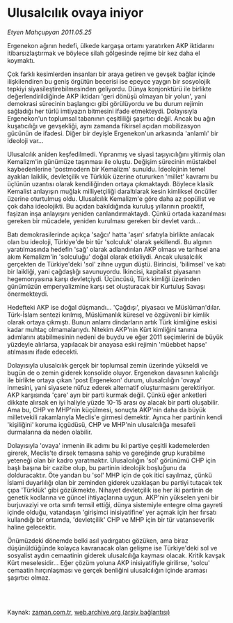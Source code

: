 # Ulusalcılık ovaya iniyor

*Etyen Mahçupyan 2011.05.25*

<td class="columnist-detail">
<p>Ergenekon ağının hedefi, ülkede kargaşa ortamı yaratırken AKP iktidarını itibarsızlaştırmak ve böylece silah gölgesinde rejime bir kez daha el koymaktı.</p>
<p>
<div id="haberMetinDiv">
<p>Çok farklı kesimlerden insanları bir araya getiren ve gevşek bağlar içinde ilişkilendiren bu geniş örgütün becerisi ise epeyce yaygın bir sosyolojik tepkiyi siyasileştirebilmesinden geliyordu. Dünya konjonktürü ile birlikte değerlendirildiğinde AKP iktidarı 'geri dönüşü olmayan bir yolun', yani demokrasi sürecinin başlangıcı gibi görülüyordu ve bu durum rejimin sağladığı her türlü imtiyazın bitmesini ifade etmekteydi. Dolayısıyla Ergenekon'un toplumsal tabanının çeşitliliği şaşırtıcı değil. Ancak bu ağın kuşatıcılığı ve gevşekliği, aynı zamanda fikirsel açıdan mobilizasyon gücünün de ifadesi. Diğer bir deyişle Ergenekon'un arkasında 'anlamlı' bir ideoloji var...
<p>Ulusalcılık aniden keşfedilmedi. Yıpranmış ve siyasi taşıyıcılığını yitirmiş olan Kemalizm'in günümüze taşınması ile oluştu. Değişim sürecinin müstakbel kaybedenlerine 'postmodern bir Kemalizm' sunuldu. İdeolojinin temel ayakları laiklik, devletçilik ve Türklük üzerine otururken 'millet' kavramı bu üçlünün uzantısı olarak kendiliğinden ortaya çıkmaktaydı. Böylece klasik Kemalist anlayışın muğlak milliyetçiliği daraltılarak kesin kimliksel öncüller üzerine oturtulmuş oldu. Ulusalcılık Kemalizm'e göre daha az popülist ve çok daha ideolojikti. Bu açıdan bakıldığında kuruluş yıllarının proaktif, faşizan inşa anlayışını yeniden canlandırmaktaydı. Çünkü ortada kazanılması gereken bir mücadele, yeniden kurulması gereken bir devlet vardı...
<p>Batı demokrasilerinde açıkça 'sağcı' hatta 'aşırı' sıfatıyla birlikte anılacak olan bu ideoloji, Türkiye'de bir tür 'solculuk' olarak şekillendi. Bu algının yaratılmasında hedefin 'sağ' olarak adlandırılan AKP olması ve tarihsel ana akım Kemalizm'in 'solculuğu' doğal olarak etkiliydi. Ancak ulusalcılık gerçekten de Türkiye'deki 'sol' zihne uygun düştü. Birincisi, 'bilimsel' ve katı bir laikliği, yani çağdaşlığı savunuyordu. İkincisi, kapitalist piyasanın hegemonyasına karşı devletçiydi. Üçüncüsü, Türk kimliği üzerinden günümüzün emperyalizmine karşı set oluşturacak bir Kurtuluş Savaşı önermekteydi.
<p>Hedefteki AKP ise doğal düşmandı... 'Çağdışı', piyasacı ve Müslüman'dılar. Türk-İslam sentezi kırılmış, Müslümanlık küresel ve özgüvenli bir kimlik olarak ortaya çıkmıştı. Bunun anlamı dindarların artık Türk kimliğine eskisi kadar muhtaç olmamalarıydı. Nitekim AKP'nin Kürt kimliğini tanıma adımlarını atabilmesinin nedeni de buydu ve eğer 2011 seçimlerini de büyük yüzdeyle alırlarsa, yapılacak bir anayasa eski rejimin 'müebbet hapse' atılmasını ifade edecekti.
<p>Dolayısıyla ulusalcılık gerçek bir toplumsal zemin üzerinde yükseldi ve bugün de o zemin giderek konsolide oluyor. Ergenekon davasının kalıcılığı ile birlikte ortaya çıkan 'post Ergenekon' durum, ulusalcılığın 'ovaya' inmesini, yani siyasete nüfuz ederek alternatif oluşturmasını gerektiriyor. AKP karşısında 'çare' ayrı bir parti kurmak değil. Çünkü eğer anketleri dikkate alırsak en iyi haliyle yüzde 10-15 arası oy alacak bir parti oluşabilir. Ama bu, CHP ve MHP'nin küçülmesi, sonuçta AKP'nin daha da büyük milletvekili rakamlarıyla Meclis'e girmesi demektir. Ayrıca her partinin kendi 'kişiliğini' koruma içgüdüsü, CHP ve MHP'nin ulusalcılığa mesafeli durmalarına da neden olabilir.
<p>Dolayısıyla 'ovaya' inmenin ilk adımı bu iki partiye çeşitli kademelerden girerek, Meclis'te dirsek temasına sahip ve gereğinde grup kurabilme yeteneği olan bir kadro yaratmaktır. Ulusalcılığın 'sol' görünümü CHP için başlı başına bir cazibe olup, bu partinin ideolojik boşluğunu da dolduracaktır. Öte yandan bu 'sol' MHP için de çok itici sayılmaz, çünkü İslami duyarlılığı olan bir zeminden giderek uzaklaşan bu partiyi tutacak tek çıpa 'Türklük' gibi gözükmekte. Nihayet devletçilik ise her iki partinin de genetik kodlarına ve güncel ihtiyaçlarına uygun. AKP'nin yükselen yeni bir burjuvaziyi ve orta sınıfı temsil ettiği, dünya sistemiyle entegre olma gayreti içinde olduğu, vatandaşın 'girişimci inisiyatifine' yer açmak için her fırsatı kullandığı bir ortamda, 'devletçilik' CHP ve MHP için bir tür vatanseverlik haline gelecektir. 
<p>Önümüzdeki dönemde belki asıl yadırgatıcı gözüken, ama biraz düşünüldüğünde kolayca kavranacak olan gelişme ise Türkiye'deki sol ve sosyalist aydın cemaatinin giderek ulusalcılığa kayması olacak. Kritik kavşak Kürt meselesidir... Eğer çözüm yoluna AKP inisiyatifiyle girilirse, 'solcu' cemaatin hırçınlaşması ve gerçek benliğini ulusalcılığın içinde araması şaşırtıcı olmaz. </p></p></p></p></p></p></p></div>
</p>


<p><br>
		 </br></p></td>

Kaynak: [zaman.com.tr](http://zaman.com.tr/yazar.do?yazino=1138496), [web.archive.org (arşiv bağlantısı)](http://web.archive.org/web/20120125215209/http://www.zaman.com.tr/yazar.do?yazino=1138496)
